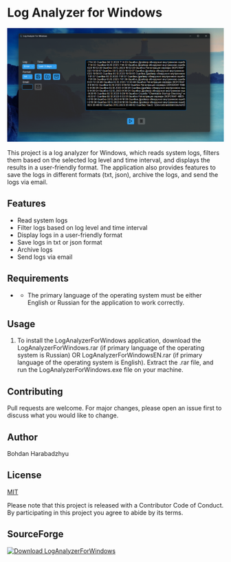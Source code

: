 # Log Analyzer for Windows

![Screenshot of the application](Screenshots/Screen.png)

This project is a log analyzer for Windows, which reads system logs, filters them based on the selected log level and time interval, and displays the results in a user-friendly format. The application also provides features to save the logs in different formats (txt, json), archive the logs, and send the logs via email.

## Features

- Read system logs
- Filter logs based on log level and time interval
- Display logs in a user-friendly format
- Save logs in txt or json format
- Archive logs
- Send logs via email

## Requirements

- - The primary language of the operating system must be either English or Russian for the application to work correctly.

## Usage

1. To install the LogAnalyzerForWindows application, download the LogAnalyzerForWindows.rar (if primary language of the operating system is Russian) OR LogAnalyzerForWindowsEN.rar (if primary language of the operating system is English). Extract the .rar file, and run the LogAnalyzerForWindows.exe file on your machine.

## Contributing

Pull requests are welcome. For major changes, please open an issue first to discuss what you would like to change.

## Author

Bohdan Harabadzhyu

## License

[MIT](https://choosealicense.com/licenses/mit/)

Please note that this project is released with a Contributor Code of Conduct. By participating in this project you agree to abide by its terms.

## SourceForge

[![Download LogAnalyzerForWindows](https://a.fsdn.com/con/app/sf-download-button)](https://sourceforge.net/projects/loganalyzerforwindows/files/latest/download)
